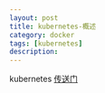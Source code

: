 ```yaml
---
layout: post
title: kubernetes-概述
category: docker
tags: [kubernetes]
description: 
---
```


kubernetes [传送门](https://www.kubernetes.org.cn/k8s)

